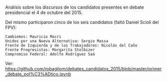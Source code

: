 Análisis sobre los discursos de los candidatos presentes en debate presidencial el 4 de octubre del 2015.

Del mismo participaron cinco de los seis candidatos (faltó Daniel Scioli del FPV):

    Cambiemos: Mauricio Macri
    Unidos por una Nueva Alternativa: Sergio Massa
    Frente de Izquierda y de los Trabajadores: Nicolás del Caño
    Frente Progresistas: Margarita Stolbizer
    Compromiso Federal: Adolfo Rodríguez Saá


Ver: https://github.com/robagliom/debates_candidatos_2015/blob/master/primer_debate_pol%C3%ADtico.ipynb
